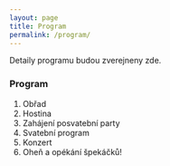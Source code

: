 ```yaml
---
layout: page
title: Program
permalink: /program/
---
```


Detaily programu budou zverejneny zde.

### Program
1. Obřad
2. Hostina
3. Zahájení posvatební party
4. Svatební program
5. Konzert
6. Oheň a opékání špekáčků!

